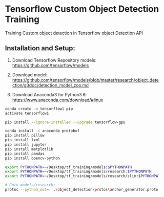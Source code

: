 # Tensorflow Custom Object Detection Training
Training Custom object detection in Tensorflow object Detection API


## Installation and Setup:
1. Download Tensorflow Repository models:
   https://github.com/tensorflow/models


2. Download model:
   https://github.com/tensorflow/models/blob/master/research/object_detection/g3doc/detection_model_zoo.md

3. Download Anaconda3 for Python3.6:
   https://www.anaconda.com/download/#linux


```bash
conda create -n tensorflow1 pip
activate tensorflow1

pip install --ignore-installed --upgrade tensorflow-gpu

conda install -c anaconda protobuf
pip install pillow
pip install lxml
pip install jupyter
pip install matplotlib
pip install pandas
pip install opencv-python

export PYTHONPATH=~/Desktop/tf_training/models:$PYTHONPATH
export PYTHONPATH=~/Desktop/tf_training/models/research:$PYTHONPATH
export PYTHONPATH=~/Desktop/tf_training/models/research/slim:$PYTHONPATH

# Goto models/research:
protoc --python_out=. .\object_detection\protos\anchor_generator.proto .\object_detection\protos\argmax_matcher.proto .\object_detection\protos\bipartite_matcher.proto .\object_detection\protos\box_coder.proto .\object_detection\protos\box_predictor.proto .\object_detection\protos\eval.proto .\object_detection\protos\faster_rcnn.proto .\object_detection\protos\faster_rcnn_box_coder.proto .\object_detection\protos\grid_anchor_generator.proto .\object_detection\protos\hyperparams.proto .\object_detection\protos\image_resizer.proto .\object_detection\protos\input_reader.proto .\object_detection\protos\losses.proto .\object_detection\protos\matcher.proto .\object_detection\protos\mean_stddev_box_coder.proto .\object_detection\protos\model.proto .\object_detection\protos\optimizer.proto .\object_detection\protos\pipeline.proto .\object_detection\protos\post_processing.proto .\object_detection\protos\preprocessor.proto .\object_detection\protos\region_similarity_calculator.proto .\object_detection\protos\square_box_coder.proto .\object_detection\protos\ssd.proto .\object_detection\protos\ssd_anchor_generator.proto .\object_detection\protos\string_int_label_map.proto .\object_detection\protos\train.proto .\object_detection\protos\keypoint_box_coder.proto .\object_detection\protos\multiscale_anchor_generator.proto


```




